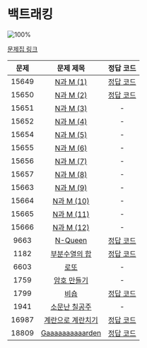 # 백트래킹

![100%](https://progress-bar.dev/7/?scale=20&title=progress&width=500&color=babaca&suffix=/20)

[문제집 링크](https://www.acmicpc.net/workbook/view/7315)

| 문제 | 문제 제목 | 정답 코드 |
| :--: | :--: | :--: |
| 15649 | [N과 M (1)](https://www.acmicpc.net/problem/15649) | [정답 코드](../0x0C/solutions/15649.cpp) |
| 15650 | [N과 M (2)](https://www.acmicpc.net/problem/15650) | [정답 코드](../0x0C/solutions/15650.cpp) |
| 15651 | [N과 M (3)](https://www.acmicpc.net/problem/15651) | - |
| 15652 | [N과 M (4)](https://www.acmicpc.net/problem/15652) | - |
| 15654 | [N과 M (5)](https://www.acmicpc.net/problem/15654) | - |
| 15655 | [N과 M (6)](https://www.acmicpc.net/problem/15655) | - |
| 15656 | [N과 M (7)](https://www.acmicpc.net/problem/15656) | - |
| 15657 | [N과 M (8)](https://www.acmicpc.net/problem/15657) | - |
| 15663 | [N과 M (9)](https://www.acmicpc.net/problem/15663) | - |
| 15664 | [N과 M (10)](https://www.acmicpc.net/problem/15664) | - |
| 15665 | [N과 M (11)](https://www.acmicpc.net/problem/15665) | - |
| 15666 | [N과 M (12)](https://www.acmicpc.net/problem/15666) | - |
| 9663 | [N-Queen](https://www.acmicpc.net/problem/9663) | [정답 코드](../0x0C/solutions/9663.cpp) |
| 1182 | [부분수열의 합](https://www.acmicpc.net/problem/1182) | [정답 코드](../0x0C/solutions/1182.cpp) |
| 6603 | [로또](https://www.acmicpc.net/problem/6603) | - |
| 1759 | [암호 만들기](https://www.acmicpc.net/problem/1759) | - |
| 1799 | [비숍](https://www.acmicpc.net/problem/1799) | [정답 코드](../0x0C/solutions/1799.cpp) |
| 1941 | [소문난 칠공주](https://www.acmicpc.net/problem/1941) | - |
| 16987 | [계란으로 계란치기](https://www.acmicpc.net/problem/16987) | [정답 코드](../0x0C/solutions/16987.cpp) |
| 18809 | [Gaaaaaaaaaarden](https://www.acmicpc.net/problem/18809) | [정답 코드](../0x0C/solutions/18809.cpp) |
